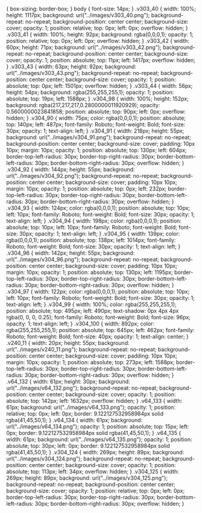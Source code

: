  {
  box-sizing: border-box;
}
body {
  font-size: 14px;
}
.v303_40 {
  width: 100%;
  height: 1117px;
  background: url("../images/v303_40.png");
  background-repeat: no-repeat;
  background-position: center center;
  background-size: cover;
  opacity: 1;
  position: relative;
  top: 0px;
  left: 0px;
  overflow: hidden;
}
.v303_41 {
  width: 100%;
  height: 92px;
  background: rgba(0,0,0,1);
  opacity: 1;
  position: relative;
  top: 0px;
  left: 0px;
  overflow: hidden;
}
.v303_42 {
  width: 60px;
  height: 71px;
  background: url("../images/v303_42.png");
  background-repeat: no-repeat;
  background-position: center center;
  background-size: cover;
  opacity: 1;
  position: absolute;
  top: 11px;
  left: 1417px;
  overflow: hidden;
}
.v303_43 {
  width: 63px;
  height: 92px;
  background: url("../images/v303_43.png");
  background-repeat: no-repeat;
  background-position: center center;
  background-size: cover;
  opacity: 1;
  position: absolute;
  top: 0px;
  left: 1501px;
  overflow: hidden;
}
.v303_44 {
  width: 56px;
  height: 54px;
  background: rgba(255,255,255,1);
  opacity: 1;
  position: absolute;
  top: 19px;
  left: 1588px;
}
.v304_98 {
  width: 100%;
  height: 152px;
  background: rgba(217,217,217,0.2800000011920929);
  opacity: 0.5600000023841858;
  position: absolute;
  top: 90px;
  left: 0px;
  overflow: hidden;
}
.v304_90 {
  width: 75px;
  color: rgba(0,0,0,1);
  position: absolute;
  top: 140px;
  left: 487px;
  font-family: Roboto;
  font-weight: Bold;
  font-size: 30px;
  opacity: 1;
  text-align: left;
}
.v304_91 {
  width: 218px;
  height: 55px;
  background: url("../images/v304_91.png");
  background-repeat: no-repeat;
  background-position: center center;
  background-size: cover;
  padding: 10px 10px;
  margin: 10px;
  opacity: 1;
  position: absolute;
  top: 130px;
  left: 604px;
  border-top-left-radius: 30px;
  border-top-right-radius: 30px;
  border-bottom-left-radius: 30px;
  border-bottom-right-radius: 30px;
  overflow: hidden;
}
.v304_92 {
  width: 144px;
  height: 55px;
  background: url("../images/v304_92.png");
  background-repeat: no-repeat;
  background-position: center center;
  background-size: cover;
  padding: 10px 10px;
  margin: 10px;
  opacity: 1;
  position: absolute;
  top: 0px;
  left: 232px;
  border-top-left-radius: 30px;
  border-top-right-radius: 30px;
  border-bottom-left-radius: 30px;
  border-bottom-right-radius: 30px;
  overflow: hidden;
}
.v304_93 {
  width: 124px;
  color: rgba(0,0,0,1);
  position: absolute;
  top: 10px;
  left: 10px;
  font-family: Roboto;
  font-weight: Bold;
  font-size: 30px;
  opacity: 1;
  text-align: left;
}
.v304_94 {
  width: 198px;
  color: rgba(0,0,0,1);
  position: absolute;
  top: 10px;
  left: 10px;
  font-family: Roboto;
  font-weight: Bold;
  font-size: 30px;
  opacity: 1;
  text-align: left;
}
.v304_95 {
  width: 139px;
  color: rgba(0,0,0,1);
  position: absolute;
  top: 138px;
  left: 1014px;
  font-family: Roboto;
  font-weight: Bold;
  font-size: 30px;
  opacity: 1;
  text-align: left;
}
.v304_96 {
  width: 142px;
  height: 55px;
  background: url("../images/v304_96.png");
  background-repeat: no-repeat;
  background-position: center center;
  background-size: cover;
  padding: 10px 10px;
  margin: 10px;
  opacity: 1;
  position: absolute;
  top: 130px;
  left: 1195px;
  border-top-left-radius: 30px;
  border-top-right-radius: 30px;
  border-bottom-left-radius: 30px;
  border-bottom-right-radius: 30px;
  overflow: hidden;
}
.v304_97 {
  width: 122px;
  color: rgba(0,0,0,1);
  position: absolute;
  top: 10px;
  left: 10px;
  font-family: Roboto;
  font-weight: Bold;
  font-size: 30px;
  opacity: 1;
  text-align: left;
}
.v304_99 {
  width: 100%;
  color: rgba(255,255,255,1);
  position: absolute;
  top: 495px;
  left: 490px;
  text-shadow: 0px 4px 4px rgba(0, 0, 0, 0.25);
  font-family: Roboto;
  font-weight: Bold;
  font-size: 96px;
  opacity: 1;
  text-align: left;
}
.v304_100 {
  width: 892px;
  color: rgba(255,255,255,1);
  position: absolute;
  top: 645px;
  left: 462px;
  font-family: Roboto;
  font-weight: Bold;
  font-size: 40px;
  opacity: 1;
  text-align: center;
}
.v240_11 {
  width: 20px;
  height: 55px;
  background: url("../images/v240_11.png");
  background-repeat: no-repeat;
  background-position: center center;
  background-size: cover;
  padding: 10px 10px;
  margin: 10px;
  opacity: 1;
  position: absolute;
  top: 273px;
  left: 1588px;
  border-top-left-radius: 30px;
  border-top-right-radius: 30px;
  border-bottom-left-radius: 30px;
  border-bottom-right-radius: 30px;
  overflow: hidden;
}
.v64_132 {
  width: 61px;
  height: 30px;
  background: url("../images/v64_132.png");
  background-repeat: no-repeat;
  background-position: center center;
  background-size: cover;
  opacity: 1;
  position: absolute;
  top: 142px;
  left: 1632px;
  overflow: hidden;
}
.v64_133 {
  width: 61px;
  background: url("../images/v64_133.png");
  opacity: 1;
  position: relative;
  top: 0px;
  left: 0px;
  border: 9.122127532958984px solid rgba(41,45,50,1);
}
.v64_134 {
  width: 61px;
  background: url("../images/v64_134.png");
  opacity: 1;
  position: absolute;
  top: 15px;
  left: 0px;
  border: 9.122127532958984px solid rgba(41,45,50,1);
}
.v64_135 {
  width: 61px;
  background: url("../images/v64_135.png");
  opacity: 1;
  position: absolute;
  top: 30px;
  left: 0px;
  border: 9.122127532958984px solid rgba(41,45,50,1);
}
.v304_124 {
  width: 269px;
  height: 89px;
  background: url("../images/v304_124.png");
  background-repeat: no-repeat;
  background-position: center center;
  background-size: cover;
  opacity: 1;
  position: absolute;
  top: 113px;
  left: 34px;
  overflow: hidden;
}
.v304_125 {
  width: 269px;
  height: 89px;
  background: url("../images/v304_125.png");
  background-repeat: no-repeat;
  background-position: center center;
  background-size: cover;
  opacity: 1;
  position: relative;
  top: 0px;
  left: 0px;
  border-top-left-radius: 30px;
  border-top-right-radius: 30px;
  border-bottom-left-radius: 30px;
  border-bottom-right-radius: 30px;
  overflow: hidden;
}
